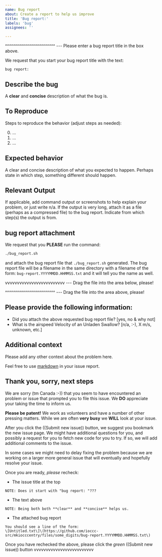 ```yaml
---
name: Bug report
about: Create a report to help us improve
title: 'Bug report:'
labels: 'bug'
assignees: ''

---
```

^^^^^^^^^^^^^^^^^^^^^^^^^ --- Please enter a bug report title in the box above.

We request that you start your bug report title with the text:

```
bug report:
```


## Describe the bug


A **clear** and **concise** description of what the bug is.


## To Reproduce


Steps to reproduce the behavior (adjust steps as needed):

0. ...
1. ...
2. ...


## Expected behavior


A clear and concise description of what you expected to happen.
Perhaps state in which step, something different should happen.


## Relevant Output


If applicable, add command output or screenshots to help explain your problem, or just write n/a.
If the output is very long, attach it as a file (perhaps as a compressed file) to the bug report.
Indicate from which step(s) the output is from.


## bug report attachment


We request that you **PLEASE** run the command:

```sh
./bug_report.sh
```

and attach the bug report file that `./bug_report.sh` generated.
The bug report file will be a filename in the same directory with a
filename of the form: `bug-report.YYYYMMDD.HHMMSS.txt` and it will tell you the
name as well.

vvvvvvvvvvvvvvvvvvvvvvvvv --- Drag the file into the area below, please!





^^^^^^^^^^^^^^^^^^^^^^^^^ --- Drag the file into the area above, please!


## Please provide the following information:


 - Did you attach the above requested bug report file?  [yes, no & why not]
 - What is the airspeed Velocity of an Unladen Swallow? [n/a, :-), X m/s, unknown, etc.]


## Additional context


Please add any other context about the problem here.

Feel free to use [markdown](https://www.markdownguide.org/getting-started/) in your issue report.


## Thank you, sorry, next steps


We are sorry (tm Canada :-)) that you seem to have encountered an problem or issue that prompted
you to file this issue.  We **DO** appreciate your taking the time to inform us.

**Please be patent!**  We work as volunteers and have a number of other pressing matters.
While we are often **very busy** we **WILL** look at your issue.

After you click the ((Submit new issue)) button, we suggest you bookmark the new issue page.
We might have additional questions for you, and possibly a request for you to fetch new
code for you to try.  If so, we will add additional comments to the issue.

In some cases we might need to delay fixing the problem because we are working on a larger
more general issue that will eventually and hopefully resolve your issue.

Once you are ready, *please* recheck:


* The issue title at the top

```
NOTE: Does it start with "bug report: "???
```

* The text above

```
NOTE: Being both both **clear** and **concise** helps us.
```

* The attached bug report

```
You should see a line of the form:
\[Untitled.txt\]\(https://github.com/ioccc-src/mkiocccentry/files/some_digits/bug-report.YYYYMMDD.HHMMSS.txt\)
```

Once you have rechecked the above, please click the *green* ((Submit new issue)) button vvvvvvvvvvvvvvvvvvvvvvvvv
